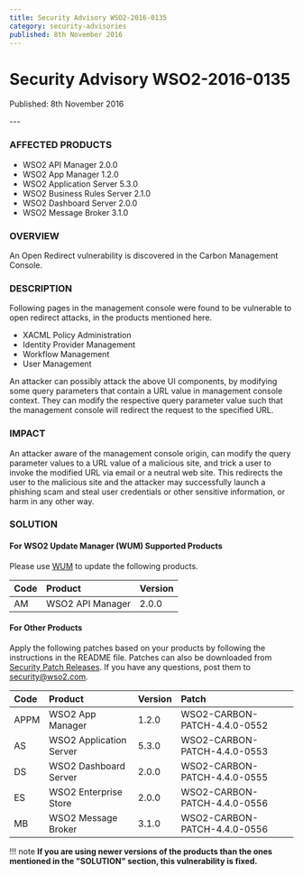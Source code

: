 ```yaml
---
title: Security Advisory WSO2-2016-0135
category: security-advisories
published: 8th November 2016
---
```


# Security Advisory WSO2-2016-0135

<p class="doc-info">Published: 8th November 2016</p>
---

### AFFECTED PRODUCTS
* WSO2 API Manager 2.0.0
* WSO2 App Manager 1.2.0
* WSO2 Application Server 5.3.0
* WSO2 Business Rules Server 2.1.0
* WSO2 Dashboard Server 2.0.0
* WSO2 Message Broker 3.1.0


### OVERVIEW
An Open Redirect vulnerability is discovered in the Carbon Management Console.


### DESCRIPTION
Following pages in the management console were found to be vulnerable to open redirect attacks, in the products mentioned here.

* XACML Policy Administration
* Identity Provider Management
* Workflow Management
* User Management

An attacker can possibly attack the above UI components, by modifying some query parameters that contain a URL value in management console context. They can modify the respective query parameter value such that the management console will redirect the request to the specified URL.


### IMPACT
An attacker aware of the management console origin, can modify the query parameter values to a URL value of a malicious site, and trick a user to invoke the modified URL via email or a neutral web site. This redirects the user to the malicious site and the attacker may successfully launch a phishing scam and steal user credentials or other sensitive information, or harm in any other way.


### SOLUTION

#### For WSO2 Update Manager (WUM) Supported Products
Please use [WUM](https://wso2.com/updates/wum/) to update the following products.


| **Code** | **Product** | **Version** |
| :--- | :------ | :------ |
| AM | WSO2 API Manager | 2.0.0 |


#### For Other Products
Apply the following patches based on your products by following the instructions in the README file. Patches can also be downloaded from [Security Patch Releases](https://wso2.com/security-patch-releases/). If you have any questions, post them to <security@wso2.com>.


| **Code** | **Product** | **Version** | **Patch** |
| :--- | :------ | :------ | :---- |
| APPM | WSO2 App Manager | 1.2.0 | WSO2-CARBON-PATCH-4.4.0-0552 | 
| AS | WSO2 Application Server | 5.3.0 | WSO2-CARBON-PATCH-4.4.0-0553 |
| DS | WSO2 Dashboard Server | 2.0.0 | WSO2-CARBON-PATCH-4.4.0-0555 |
| ES | WSO2 Enterprise Store | 2.0.0 | WSO2-CARBON-PATCH-4.4.0-0556 |
| MB | WSO2 Message Broker | 3.1.0 | WSO2-CARBON-PATCH-4.4.0-0556 |


!!! note
    **If you are using newer versions of the products than the ones mentioned in the "SOLUTION" section, this vulnerability is fixed.**
